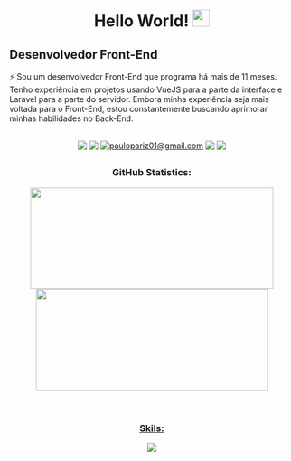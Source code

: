 

<h1 align="center">Hello World!
  <img src="https://raw.githubusercontent.com/iampavangandhi/iampavangandhi/master/gifs/Hi.gif" 
         width="30px">
</h1>

## Desenvolvedor Front-End



   ⚡ Sou um desenvolvedor Front-End que programa há mais de 11 meses. Tenho experiência em projetos usando VueJS para a parte da interface e Laravel para a parte do servidor. Embora minha experiência seja mais voltada para o Front-End, estou constantemente buscando aprimorar minhas habilidades no Back-End.

    

 

<div display: "flex" align="center"><br>
<h3Contact: </h3
<!--Portfólio -->
 <a href="https://paulopariz.vercel.app/" target="_blank"><img src="https://img.shields.io/badge/Portfólio-000000?style=for-the-badge&logo=logoColor=7F3ACE" style="vertical-align:top"></a>
<!-- Linkedin -->
  <a href="https://www.linkedin.com/in/paulopariz/" target="_blank"><img src="https://img.shields.io/badge/LinkedIn-000000?style=for-the-badge&logo=linkedin&logoColor=7F3ACE" target="_blank" style="vertical-align:top"></a> 
  <!-- gmail -->
  <a href = "https://mail.google.com/mail/u/0/?fs=1&tf=cm&source=mailto&to=paulopariz01@gmail.com"><img title="paulopariz01@gmail.com" src="https://img.shields.io/badge/Gmail-000000?style=for-the-badge&logo=gmail&logoColor=7F3ACE" style="vertical-align:top"></a>
<!-- instagram -->
  <a href="https://www.instagram.com/parizpaulo_/" target="_blank"><img src="https://img.shields.io/badge/Instagram-000000?style=for-the-badge&logo=instagram&logoColor=7F3ACE" style="vertical-align:top"></a>
<!-- whatsapp -->
 <a href="https://api.whatsapp.com/send?phone=5544999575376" target="_blank"><img src="https://img.shields.io/badge/WhatsApp-000000?style=for-the-badge&logo=whatsapp&logoColor=7F3ACE" style="vertical-align:top"></a>
  
##

 
 
 <div align="center" >

  <h3>GitHub Statistics:</h3>
  <a href="https://github.com/paulopariz">
  <img height="180em" width="430px" src="https://github-readme-stats.vercel.app/api?username=paulopariz&show_icons=true&theme=midnight-purple&include_all_commits=true&count_private=true"/>
  <img height="180em" width="410px"src="https://github-readme-stats.vercel.app/api/top-langs/?username=paulopariz&layout=compact&langs_count=7&theme=midnight-purple"/>
  
 </div>

 
 <br>
 
 # 
<h3 align="center">Skils:</h3>
  
<p align="center">
  <a href="https://skillicons.dev">
    <img src="https://skillicons.dev/icons?i=html,css,js,vue,php,laravel,git,bootstrap,tailwind,sass" />
  </a>
</p>
    
 

  
